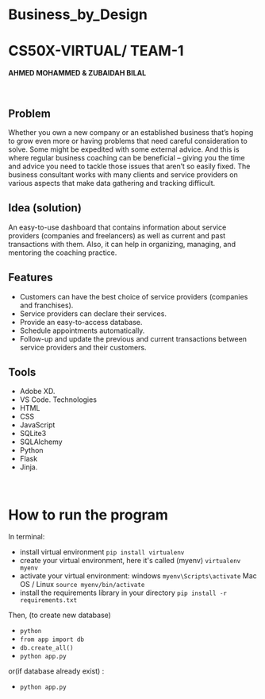 # Business_by_Design
# **CS50X-VIRTUAL/ TEAM-1**
**AHMED MOHAMMED & ZUBAIDAH BILAL**

<br>

## Problem
Whether you own a new company or an established business that’s hoping to grow even more or having problems that need careful consideration to solve. Some might be expedited with some external advice. And this is where regular business coaching can be beneficial – giving you the time and advice you need to tackle those issues that aren’t so easily fixed.
The business consultant works with many clients and service providers on various aspects that make data gathering and tracking difficult.

## Idea (solution)
An easy-to-use dashboard that contains information about service providers (companies and freelancers) as well as current and past transactions with them. Also, it can help in organizing, managing, and mentoring the coaching practice.

## Features
-	Customers can have the best choice of service providers (companies and franchises).
-	Service providers can declare their services.
-	Provide an easy-to-access database.
-	Schedule appointments automatically.
-	Follow-up and update the previous and current transactions between service providers and their customers.
## Tools
-	Adobe XD.
-	VS Code.
Technologies
-	HTML 
-	CSS
-	JavaScript 
-	SQLite3
-	SQLAlchemy
-	Python
-	Flask
-	Jinja.

<br>

# How to run the program
In terminal:

-   install virtual environment
`pip install virtualenv`
-   create your virtual environment, here it's called (myenv)
`virtualenv myenv`
-   activate your virtual environment:
    windows
`myenv\Scripts\activate`
    Mac OS / Linux
`source myenv/bin/activate`
-   install the requirements library in your directory
`pip install -r requirements.txt`

Then, (to create new database)
-	`python`
-	`from app import db`
-	`db.create_all()`
-	`python app.py`

or(if database already exist) :
-   `python app.py`


